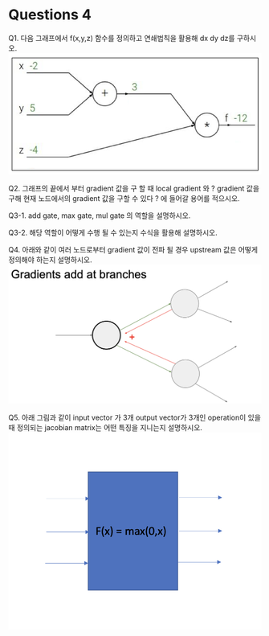 # Questions 4
Q1. 다음 그래프에서 f(x,y,z) 함수를 정의하고 연쇄법칙을 활용해 dx dy dz를 구하시오.
<img src="assets/../../assets/Q4-1.png"/>

Q2. 그래프의 끝에서 부터 gradient 값을 구 할 때 local gradient 와 ? gradient 값을 구해 현재 노드에서의 gradient 값을 구할 수 있다 ? 에 들어갈 용어를 적으시오.

Q3-1. add gate, max gate, mul gate 의 역할을 설명하시오.

Q3-2. 해당 역할이 어떻게 수행 될 수 있는지 수식을 활용해 설명하시오.

 

Q4. 아래와 같이 여러 노드로부터 gradient 값이 전파 될 경우 upstream 값은 어떻게 정의해야 하는지 설명하시오.
<img src="assets/../../assets/Q4-4.png"/>

Q5. 아래 그림과 같이 input vector 가 3개 output vector가 3개인 operation이 있을 때 정의되는 jacobian matrix는 어떤 특징을 지니는지 설명하시오.
<img src="assets/../../assets/Q4-5.png"/>
